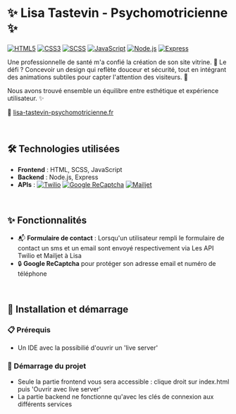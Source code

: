 # ✨ Lisa Tastevin - Psychomotricienne ✨

[![HTML5](https://img.shields.io/badge/HTML5-E34F26?style=for-the-badge&logo=html5&logoColor=white)](https://developer.mozilla.org/fr/docs/Web/HTML)
[![CSS3](https://img.shields.io/badge/CSS3-1572B6?style=for-the-badge&logo=css3&logoColor=white)](https://developer.mozilla.org/fr/docs/Web/CSS)
[![SCSS](https://img.shields.io/badge/SCSS-CC6699?style=for-the-badge&logo=sass&logoColor=white)](https://sass-lang.com/)
[![JavaScript](https://img.shields.io/badge/JavaScript-F7DF1E?style=for-the-badge&logo=javascript&logoColor=black)](https://developer.mozilla.org/fr/docs/Web/JavaScript)
[![Node.js](https://img.shields.io/badge/Node.js-339933?style=for-the-badge&logo=node.js&logoColor=white)](https://nodejs.org/)
[![Express](https://img.shields.io/badge/Express-000000?style=for-the-badge&logo=express&logoColor=white)](https://expressjs.com/)

Une professionnelle de santé m'a confié la création de son site vitrine. 🌟 Le
défi ? Concevoir un design qui reflète douceur et sécurité, tout en intégrant
des animations subtiles pour capter l'attention des visiteurs. 🎨

Nous avons trouvé ensemble un équilibre entre esthétique et expérience
utilisateur. ✨

🔗
[lisa-tastevin-psychomotricienne.fr](https://lisa-tastevin-psychomotricienne.fr)

<br>

## 🛠️ Technologies utilisées

- **Frontend** : HTML, SCSS, JavaScript
- **Backend** : Node.js, Express
- **APIs** :
  [![Twilio](https://img.shields.io/badge/Twilio-F22F46?style=for-the-badge&logo=twilio&logoColor=white)](https://www.twilio.com/)
  [![Google ReCaptcha](https://img.shields.io/badge/Google_ReCaptcha-4285F4?style=for-the-badge&logo=google&logoColor=white)](https://www.google.com/recaptcha/)
  [![Mailjet](https://img.shields.io/badge/Mailjet-1A82E2?style=for-the-badge&logo=mailjet&logoColor=white)](https://www.mailjet.com/)

<br>

## ✨ Fonctionnalités

- 📬 **Formulaire de contact** : Lorsqu'un utilisateur rempli le formulaire de
  contact un sms et un email sont envoyé respectivement via Les API Twilio et
  Mailjet à Lisa
- 🔒 **Google ReCaptcha** pour protéger son adresse email et numéro de téléphone

<br>

## 🚀 Installation et démarrage

### 📋 Prérequis

- Un IDE avec la possibilié d'ouvrir un 'live server'

### 🏁 Démarrage du projet

- Seule la partie frontend vous sera accessible : clique droit sur index.html
  puis 'Ouvrir avec live server'
- La partie backend ne fonctionne qu'avec les clés de connexion aux différents
  services

